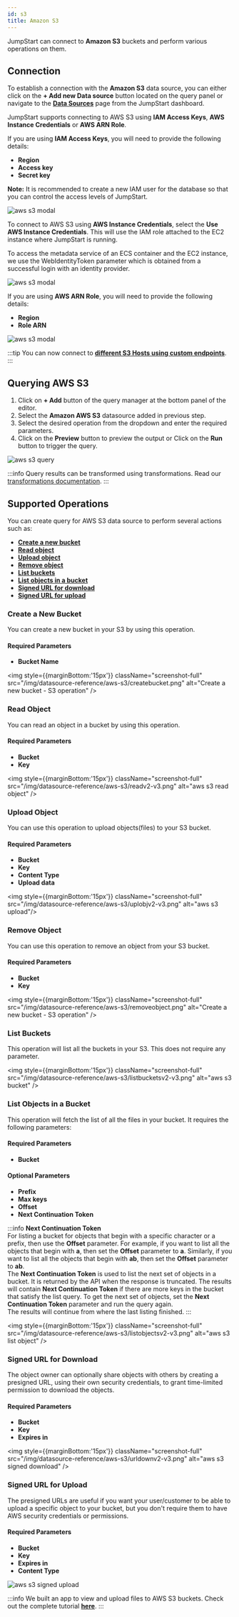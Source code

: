 ```yaml
---
id: s3
title: Amazon S3
---
```


JumpStart can connect to **Amazon S3** buckets and perform various operations on them.

<div style={{paddingTop:'24px'}}>

## Connection

To establish a connection with the **Amazon S3** data source, you can either click on the **+ Add new Data source** button located on the query panel or navigate to the **[Data Sources](/docs/data-sources/overview/)** page from the JumpStart dashboard.

JumpStart supports connecting to AWS S3 using **IAM Access Keys**, **AWS Instance Credentials** or **AWS ARN Role**. 

If you are using **IAM Access Keys**, you will need to provide the following details:

- **Region**
- **Access key**
- **Secret key**

**Note:** It is recommended to create a new IAM user for the database so that you can control the access levels of JumpStart.

<img className="screenshot-full" src="/img/datasource-reference/aws-s3/iamnew.png" alt="aws s3 modal" />

To connect to AWS S3 using **AWS Instance Credentials**, select the **Use AWS Instance Credentials**. This will use the IAM role attached to the EC2 instance where JumpStart is running.

To access the metadata service of an ECS container and the EC2 instance, we use the WebIdentityToken parameter which is obtained from a successful login with an identity provider.

<img className="screenshot-full" src="/img/datasource-reference/aws-s3/instanew.png" alt="aws s3 modal" />

If you are using **AWS ARN Role**, you will need to provide the following details:

- **Region**
- **Role ARN**

<img className="screenshot-full" src="/img/datasource-reference/aws-s3/arnnew.png" alt="aws s3 modal" />

:::tip
You can now connect to **[different S3 Hosts using custom endpoints](/docs/how-to/s3-custom-endpoints)**.
:::

</div>

<div style={{paddingTop:'24px'}}>

## Querying AWS S3

1. Click on **+ Add** button of the query manager at the bottom panel of the editor.
2. Select the **Amazon AWS S3** datasource added in previous step.
3. Select the desired operation from the dropdown and enter the required parameters.
4. Click on the **Preview** button to preview the output or Click on the **Run** button to trigger the query.

<img className="screenshot-full" src="/img/datasource-reference/aws-s3/operations3.png" alt="aws s3 query" />

:::info
Query results can be transformed using transformations. Read our [transformations documentation](/docs/tutorial/transformations).
:::

</div>

<div style={{paddingTop:'24px'}}>

## Supported Operations

You can create query for AWS S3 data source to perform several actions such as:
- **[Create a new bucket](#create-a-new-bucket)**
- **[Read object](#read-object)**
- **[Upload object](#upload-object)**
- **[Remove object](#remove-object)**
- **[List buckets](#list-buckets)**
- **[List objects in a bucket](#list-objects-in-a-bucket)**
- **[Signed URL for download](#signed-url-for-download)**  
- **[Signed URL for upload](#signed-url-for-upload)** 

### Create a New Bucket

You can create a new bucket in your S3 by using this operation. 

#### Required Parameters

- **Bucket Name**

<img style={{marginBottom:'15px'}} className="screenshot-full" src="/img/datasource-reference/aws-s3/createbucket.png" alt="Create a new bucket - S3 operation" />

### Read Object

You can read an object in a bucket by using this operation. 

#### Required Parameters

- **Bucket**
- **Key**

<img style={{marginBottom:'15px'}} className="screenshot-full" src="/img/datasource-reference/aws-s3/readv2-v3.png" alt="aws s3 read object" />

### Upload Object

You can use this operation to upload objects(files) to your S3 bucket. 

#### Required Parameters

- **Bucket**
- **Key**
- **Content Type**
- **Upload data**

<img style={{marginBottom:'15px'}} className="screenshot-full" src="/img/datasource-reference/aws-s3/uplobjv2-v3.png"  alt="aws s3 upload"/>

### Remove Object

You can use this operation to remove an object from your S3 bucket. 

#### Required Parameters

- **Bucket**
- **Key**

<img style={{marginBottom:'15px'}} className="screenshot-full" src="/img/datasource-reference/aws-s3/removeobject.png" alt="Create a new bucket - S3 operation" />

### List Buckets

This operation will list all the buckets in your S3. This does not require any parameter.

<img style={{marginBottom:'15px'}} className="screenshot-full" src="/img/datasource-reference/aws-s3/listbucketsv2-v3.png" alt="aws s3 bucket" />

### List Objects in a Bucket

This operation will fetch the list of all the files in your bucket. It requires the following parameters:

#### Required Parameters

- **Bucket**

#### Optional Parameters

- **Prefix**
- **Max keys**
- **Offset**
- **Next Continuation Token**


:::info
**Next Continuation Token** <br/>
For listing a bucket for objects that begin with a specific character or a prefix, then use the **Offset** parameter. For example, if you want to list all the objects that begin with **a**, then set the **Offset** parameter to **a**. Similarly, if you want to list all the objects that begin with **ab**, then set the **Offset** parameter to **ab**. <br/>
The **Next Continuation Token** is used to list the next set of objects in a bucket. It is returned by the API when the response is truncated. The results will contain **Next Continuation Token** if there are more keys in the bucket that satisfy the list query. To get the next set of objects, set the **Next Continuation Token** parameter and run the query again. <br/>
The results will continue from where the last listing finished.
:::

<img style={{marginBottom:'15px'}} className="screenshot-full" src="/img/datasource-reference/aws-s3/listobjectsv2-v3.png" alt="aws s3 list object" />

### Signed URL for Download

The object owner can optionally share objects with others by creating a presigned URL, using their own security credentials, to grant time-limited permission to download the objects. 

#### Required Parameters

- **Bucket**
- **Key**
- **Expires in**

<img style={{marginBottom:'15px'}} className="screenshot-full" src="/img/datasource-reference/aws-s3/urldownv2-v3.png" alt="aws s3 signed download" />

### Signed URL for Upload

The presigned URLs are useful if you want your user/customer to be able to upload a specific object to your bucket, but you don't require them to have AWS security credentials or permissions. 

#### Required Parameters

- **Bucket**
- **Key**
- **Expires in**
- **Content Type**

<img className="screenshot-full" src="/img/datasource-reference/aws-s3/urluplv2-v3.png" alt="aws s3 signed upload" />

:::info
We built an app to view and upload files to AWS S3 buckets. Check out the complete tutorial **[here](https://blog.jumpstart.com/build-an-aws-s3-broswer-with-jumpstart/)**.
:::

</div>